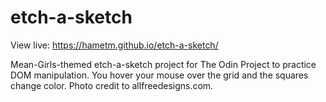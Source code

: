 # etch-a-sketch
View live: https://hametm.github.io/etch-a-sketch/

Mean-Girls-themed etch-a-sketch project for The Odin Project to practice DOM manipulation. You hover your mouse over the grid and the squares change color. Photo credit to allfreedesigns.com.